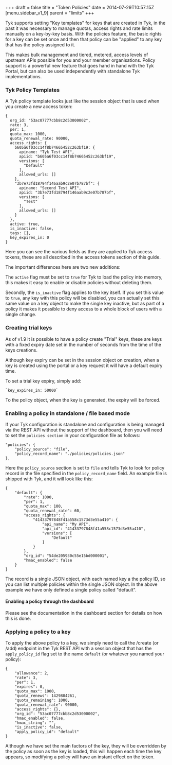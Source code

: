 +++
draft = false
title = "Token Policies"
date = 2014-07-29T10:57:15Z
[menu.sidebar_v1_9]
    parent = "limits"
+++

Tyk supports setting "Key templates" for keys that are created in Tyk, in the past it was necessary to manage quotas, access rights and rate limits
manually on a key-by-key basis. With the policies feature, the basic rights for a key can be set once and then that policy can be "applied" to
any key that has the policy assigned to it.

This makes bulk management and tiered, metered, access levels of upstream APIs possible for you and your member organisations. Policy support is a
powerful new feature that goes hand in hand with the Tyk Portal, but can also be used independently with standalone Tyk implementations.

### Tyk Policy Templates

A Tyk policy template looks just like the session object that is used when you create a new access token:

	{
	  org_id: "53ac07777cbb8c2d53000002",
	  rate: 3,
	  per: 1,
	  quota_max: 1000,
	  quota_renewal_rate: 90000,
	  access_rights: {
	    b605a6f03cc14f8b74665452c263bf19: {
	      apiname: "Tyk Test API",
	      apiid: "b605a6f03cc14f8b74665452c263bf19",
	      versions: [
	        "Default"
	      ],
	      allowed_urls: []
	    },
	    "3b7e73fd18794f146aab9c2e07b787bf": {
	      apiname: "Second Test API",
	      apiid: "3b7e73fd18794f146aab9c2e07b787bf",
	      versions: [
	        "Test"
	      ],
	      allowed_urls: []
	    }
	  },
	  active: true,
	  is_inactive: false,
	  tags: [],
	  key_expires_in: 0
	}

Here you can see the various fields as they are applied to Tyk access tokens, these are all described in the access tokens section of this guide.

The important differences here are two new additions:

The `active` flag must be set to `true` for Tyk to load the policy into memory, this makes it easy to enable or disable policies without deleting them.

Secondly, the `is_inactive` flag applies to the key itself. If you set this value to `true`, any key with this policy will be disabled, you can actually
set this same value on a key object to make the single key inactive, but as part of a policy it makes it possible to deny access to a whole block of
users with a single change.

### Creating trial keys

As of v1.9 it is possible to have a policy create "Trial" keys, these are keys with a fixed expiry date set in the number of seconds from the time of the keys creations.

Although key expiry can be set in the session object on creation, when a key is created using the portal or a key request it will have a default expiry time.

To set a trial key expiry, simply add:

	`key_expires_in: 50000`

To the policy object, when the key is generated, the expiry will be forced.

### Enabling a policy in standalone / file based mode

If your Tyk configuration is standalone and configuration is being managed via the REST API without the support of the dashboard, then you will
need to set the `policies section` in your configuration file as follows:

	"policies": {
    	"policy_source": "file",
    	"policy_record_name": "./policies/policies.json"
    },

Here the `policy_source` section is set to `file` and tells Tyk to look for  policy record in the file specified in the `policy_record_name` field.
An example file is shipped with Tyk, and it will look like this:

	{
		"default": {
			"rate": 1000,
			"per": 1,
			"quota_max": 100,
			"quota_renewal_rate": 60,
			"access_rights": {
				"41433797848f41a558c1573d3e55a410": {
					"api_name": "My API",
					"api_id": "41433797848f41a558c1573d3e55a410",
					"versions": [
						"Default"
					]
				}
			},
			"org_id": "54de205930c55e15bd000001",
			"hmac_enabled": false
		}
	}

The record is a single JSON object, with each named key a the policy ID, so you can list multiple policies within the single JSON object. In the above
example we have only defined a single policy called "default".

#### Enabling a policy through the dashboard

Please see the documentation in the dashboard section for details on how this is done.

### Applying a policy to a key

To apply the above policy to a key, we simply need to call the /create (or /add) endpoint in the Tyk REST API with a session object that has the
`apply_policy_id` flag set to the name `default` (or whatever you named your policy):

	{
	    "allowance": 2,
	    "rate": 3,
	    "per": 1,
	    "expires": 0,
	    "quota_max": 1000,
	    "quota_renews": 1429804261,
	    "quota_remaining": 1000,
	    "quota_renewal_rate": 90000,
	    "access_rights": {},
	    "org_id": "53ac07777cbb8c2d53000002",
	    "hmac_enabled": false,
	    "hmac_string": "",
	    "is_inactive": false,
	    "apply_policy_id": "default"
	}

Although we have set the main factors of the key, they will be overridden by the policy as soon as the key is loaded, this will happen each time
the key appears, so modifying a policy will have an instant effect on the token.
